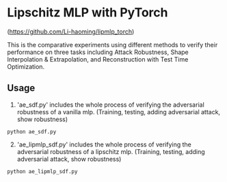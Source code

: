 # Lipschitz MLP with PyTorch
(https://github.com/Li-haoming/lipmlp_torch)

This is the comparative experiments using different methods to verify their performance on three tasks including Attack Robustness, Shape Interpolation & Extrapolation, and Reconstruction with Test Time Optimization.

## Usage
1. 'ae_sdf.py' includes the whole process of verifying the adversarial robustness of a vanilla mlp. (Training, testing, adding adversarial attack, show robustness)
```
python ae_sdf.py
```
2. 'ae_lipmlp_sdf.py' includes the whole process of verifying the adversarial robustness of a lipschitz mlp. (Training, testing, adding adversarial attack, show robustness)
```
python ae_lipmlp_sdf.py
```
